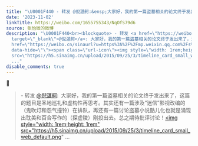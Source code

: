 ```yaml
---
title: "\U0001F440 - 转发 @倪湛舸:&ensp;大家好，我的第一篇盗墓相关的论文终于发出来了，这篇的题目是圣地巡礼和虚构性再思考。其实还有一篇涉及“迷信”影视改编的（鬼吹灯..."
date: '2023-11-02'
linkTitle: https://weibo.com/1655755343/NqOfS79d6
source: 张怡微的微博
description: "\U0001F440<br><blockquote> - 转发 <a href=\"https://weibo.com/1802708524\"
  target=\"_blank\">@倪湛舸</a>: 大家好，我的第一篇盗墓相关的论文终于发出来了，这篇的题目是圣地巡礼和虚构性再思考。其实还有一篇涉及“迷信”影视改编的（鬼吹灯和怨气撞铃）在排队，再还有一篇讨论盗墓小说酷儿化也就是涌现出耽美和百合写作的（探虚陵）刚投出去。总之期待批评讨论！<a
  href=\"https://weibo.cn/sinaurl?u=https%3A%2F%2Fmp.weixin.qq.com%2Fs%2FBFoM90PrMDW2GH0FRE9T2w\"
  data-hide=\"\"><span class=\"url-icon\"><img style=\"width: 1rem;height: 1rem\"
  src=\"https://h5.sinaimg.cn/upload/2015/09/25/3/timeline_card_small_web_default.png\"
  ..."
disable_comments: true
---
```

👀<br><blockquote> - 转发 <a href="https://weibo.com/1802708524" target="_blank">@倪湛舸</a>: 大家好，我的第一篇盗墓相关的论文终于发出来了，这篇的题目是圣地巡礼和虚构性再思考。其实还有一篇涉及“迷信”影视改编的（鬼吹灯和怨气撞铃）在排队，再还有一篇讨论盗墓小说酷儿化也就是涌现出耽美和百合写作的（探虚陵）刚投出去。总之期待批评讨论！<a href="https://weibo.cn/sinaurl?u=https%3A%2F%2Fmp.weixin.qq.com%2Fs%2FBFoM90PrMDW2GH0FRE9T2w" data-hide=""><span class="url-icon"><img style="width: 1rem;height: 1rem" src="https://h5.sinaimg.cn/upload/2015/09/25/3/timeline_card_small_web_default.png" ...